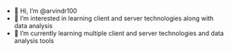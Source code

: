 - 👋 Hi, I’m @arvindr100
- 👀 I’m interested in learning client and server technologies along with data analysis
- 🌱 I’m currently learning multiple client and server technologies and data analysis tools

<!---
arvindr100/arvindr100 is a ✨ special ✨ repository because its `README.md` (this file) appears on your GitHub profile.
You can click the Preview link to take a look at your changes.
--->
